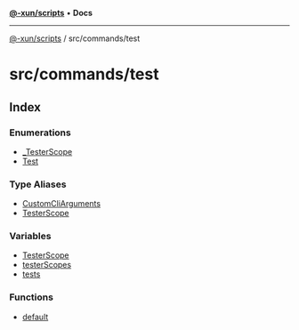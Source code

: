 [**@-xun/scripts**](../../../README.md) • **Docs**

***

[@-xun/scripts](../../../README.md) / src/commands/test

# src/commands/test

## Index

### Enumerations

- [\_TesterScope](enumerations/TesterScope.md)
- [Test](enumerations/Test.md)

### Type Aliases

- [CustomCliArguments](type-aliases/CustomCliArguments.md)
- [TesterScope](type-aliases/TesterScope.md)

### Variables

- [TesterScope](variables/TesterScope.md)
- [testerScopes](variables/testerScopes.md)
- [tests](variables/tests.md)

### Functions

- [default](functions/default.md)
